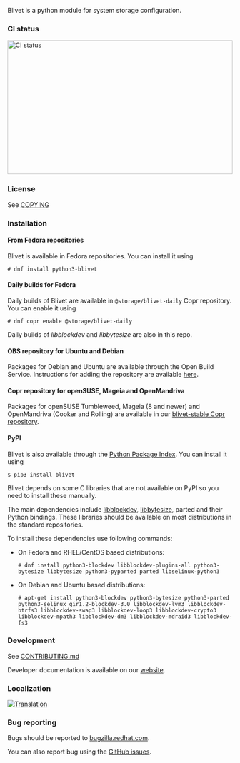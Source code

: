 Blivet is a python module for system storage configuration.

### CI status

<img alt="CI status" src="https://fedorapeople.org/groups/storage_apis/statuses/blivet-master.svg" width="100%" height="300ex" />

### License

See [COPYING](https://github.com/storaged-project/blivet/blob/master/COPYING)

### Installation

#### From Fedora repositories

Blivet is available in Fedora repositories. You can install it using

    # dnf install python3-blivet

#### Daily builds for Fedora

Daily builds of Blivet are available in `@storage/blivet-daily` Copr repository.
You can enable it using

    # dnf copr enable @storage/blivet-daily

Daily builds of _libblockdev_ and _libbytesize_ are also in this repo.

#### OBS repository for Ubuntu and Debian

Packages for Debian and Ubuntu are available through the Open Build Service.
Instructions for adding the repository are available [here](https://software.opensuse.org/download.html?project=home:vtrefny&package=python3-blivet).

#### Copr repository for openSUSE, Mageia and OpenMandriva

Packages for openSUSE Tumbleweed, Mageia (8 and newer) and OpenMandriva (Cooker and Rolling) are available in our [blivet-stable Copr repository](https://copr.fedorainfracloud.org/coprs/g/storage/blivet-stable/).

#### PyPI

Blivet is also available through the [Python Package Index](https://pypi.org/project/blivet/).
You can install it using

    $ pip3 install blivet

Blivet depends on some C libraries that are not available on PyPI so you need to install these manually.

The main dependencies include [libblockdev](https://github.com/storaged-project/libblockdev), [libbytesize](https://github.com/storaged-project/libbytesize), parted and their Python bindings.
These libraries should be available on most distributions in the standard repositories.

To install these dependencies use following commands:

 * On Fedora and RHEL/CentOS based distributions:

       # dnf install python3-blockdev libblockdev-plugins-all python3-bytesize libbytesize python3-pyparted parted libselinux-python3
 * On Debian and Ubuntu based distributions:

       # apt-get install python3-blockdev python3-bytesize python3-parted python3-selinux gir1.2-blockdev-3.0 libblockdev-lvm3 libblockdev-btrfs3 libblockdev-swap3 libblockdev-loop3 libblockdev-crypto3 libblockdev-mpath3 libblockdev-dm3 libblockdev-mdraid3 libblockdev-fs3

### Development

See [CONTRIBUTING.md](https://github.com/storaged-project/blivet/blob/main/CONTRIBUTING.md)

Developer documentation is available on our [website](http://storaged.org/blivet/).

### Localization

[![Translation](https://translate.fedoraproject.org/widgets/blivet/-/blivet-master/287x66-grey.png)](https://translate.fedoraproject.org/engage/blivet/?utm_source=widget)

### Bug reporting

Bugs should be reported to [bugzilla.redhat.com](https://bugzilla.redhat.com/enter_bug.cgi?product=Fedora&component=python-blivet).

You can also report bug using the [GitHub issues](https://github.com/storaged-project/blivet/issues).
